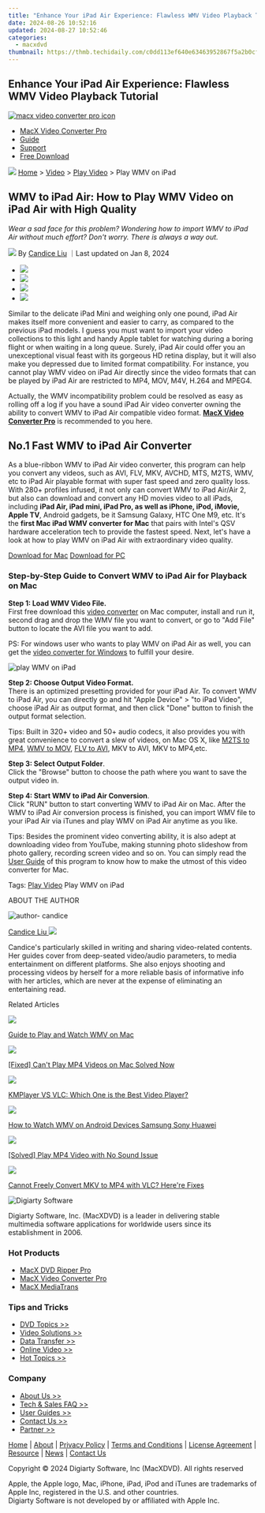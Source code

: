 ```yaml
---
title: "Enhance Your iPad Air Experience: Flawless WMV Video Playback Tutorial"
date: 2024-08-26 10:52:16
updated: 2024-08-27 10:52:46
categories:
  - macxdvd
thumbnail: https://thmb.techidaily.com/c0dd113ef640e63463952867f5a2b0cf9994895a1991ed34ff1bd697cbd976af.jpg
---
```


## Enhance Your iPad Air Experience: Flawless WMV Video Playback Tutorial

[![macx video converter pro icon](https://www.macxdvd.com/mac-dvd-video-converter-how-to/../image-style/new-seo/icon11.png)](https://tools.techidaily.com/macxdvd/products/)

* [MacX Video Converter Pro](https://tools.techidaily.com/macxdvd/products/)
* [Guide](https://tools.techidaily.com/macxdvd/products/)
* [Support](https://tools.techidaily.com/macxdvd/products/)
* [Free Download](https://tools.techidaily.com/macxdvd/products/)



![](https://www.macxdvd.com/mac-dvd-video-converter-how-to/../image-style/new-seo/icon7.png) [Home](https://tools.techidaily.com/macxdvd/products/) \> [Video](https://tools.techidaily.com/macxdvd/products/) \> [Play Video](https://tools.techidaily.com/macxdvd/products/) \> Play WMV on iPad

## WMV to iPad Air: How to Play WMV Video on iPad Air with High Quality 



_Wear a sad face for this problem? Wondering how to import WMV to iPad Air without much effort? Don't worry. There is always a way out._ 

![](https://www.macxdvd.com/mac-dvd-video-converter-how-to/../image-style/new-seo/icon6.png) By [Candice Liu](https://tools.techidaily.com/macxdvd/products/) ｜Last updated on Jan 8, 2024

* [![](https://www.macxdvd.com/mac-dvd-video-converter-how-to/../image-style/new-seo/share-fa.jpg)](https://www.facebook.com/sharer/sharer.php?u=https://www.macxdvd.com/mac-dvd-video-converter-how-to/play-wmv-on-ipad-air.htm)
* [![](https://www.macxdvd.com/mac-dvd-video-converter-how-to/../image-style/new-seo/share-tw.jpg)](https://twitter.com/intent/tweet?url=https://www.macxdvd.com/mac-dvd-video-converter-how-to/play-wmv-on-ipad-air.htm&text=)
* [![](https://www.macxdvd.com/mac-dvd-video-converter-how-to/../image-style/new-seo/share-email.jpg)](https://www.macxdvd.com/mac-dvd-video-converter-how-to/mailto:info@example.com?&subject=&body=https://www.macxdvd.com/mac-dvd-video-converter-how-to/play-wmv-on-ipad-air.htm)
* [![](https://www.macxdvd.com/mac-dvd-video-converter-how-to/../image-style/new-seo/share-in.jpg)](https://www.linkedin.com/shareArticle?mini=true&url=https://www.macxdvd.com/mac-dvd-video-converter-how-to/play-wmv-on-ipad-air.htm&title=&summary=&source=)

Similar to the delicate iPad Mini and weighing only one pound, iPad Air makes itself more convenient and easier to carry, as compared to the previous iPad models. I guess you must want to import your video collections to this light and handy Apple tablet for watching during a boring flight or when waiting in a long queue. Surely, iPad Air could offer you an unexceptional visual feast with its gorgeous HD retina display, but it will also make you depressed due to limited format compatibility. For instance, you cannot play WMV video on iPad Air directly since the video formats that can be played by iPad Air are restricted to MP4, MOV, M4V, H.264 and MPEG4\. 

Actually, the WMV incompatibility problem could be resolved as easy as rolling off a log if you have a sound iPad Air video converter owning the ability to convert WMV to iPad Air compatible video format. [**MacX Video Converter Pro**](https://tools.techidaily.com/macxdvd/products/) is recommended to you here. 

## No.1 Fast WMV to iPad Air Converter 

As a blue-ribbon WMV to iPad Air video converter, this program can help you convert any videos, such as AVI, FLV, MKV, AVCHD, MTS, M2TS, WMV, etc to iPad Air playable format with super fast speed and zero quality loss. With 280+ profiles infused, it not only can convert WMV to iPad Air/Air 2, but also can download and convert any HD movies video to all iPads, including **iPad Air, iPad mini, iPad Pro, as well as iPhone, iPod, iMovie, Apple TV**, Android gadgets, be it Samsung Galaxy, HTC One M9, etc. It's the **first Mac iPad WMV converter for Mac** that pairs with Intel's QSV hardware acceleration tech to provide the fastest speed. Next, let's have a look at how to play WMV on iPad Air with extraordinary video quality. 

[Download for Mac](https://tools.techidaily.com/macxdvd/products/) [Download for PC](https://tools.techidaily.com/macxdvd/products/) 

### Step-by-Step Guide to Convert WMV to iPad Air for Playback on Mac 

**Step 1: Load WMV Video File.**  
First free download this [video converter](https://tools.techidaily.com/macxdvd/products/) on Mac computer, install and run it, second drag and drop the WMV file you want to convert, or go to "Add File" button to locate the AVI file you want to add.

PS: For windows user who wants to play WMV on iPad Air as well, you can get the [video converter for Windows](https://tools.techidaily.com/macxdvd/products/) to fulfill your desire. 

![play WMV on iPad](https://www.macxdvd.com/mac-dvd-video-converter-how-to/article-image/mp4player7.png) 

**Step 2: Choose Output Video Format.**  
There is an optimized presetting provided for your iPad Air. To convert WMV to iPad Air, you can directly go and hit "Apple Device" > "to iPad Video", choose iPad Air as output format, and then click "Done" button to finish the output format selection. 

Tips: Built in 320+ video and 50+ audio codecs, it also provides you with great convenience to convert a slew of videos, on Mac OS X, like [M2TS to MP4](https://tools.techidaily.com/macxdvd/products/), [WMV to MOV](https://tools.techidaily.com/macxdvd/products/), [FLV to AVI](https://tools.techidaily.com/macxdvd/products/), MKV to AVI, MKV to MP4,etc. 

**Step 3: Select Output Folder**.  
 Click the "Browse" button to choose the path where you want to save the output video in. 

**Step 4: Start WMV to iPad Air Conversion**.  
 Click "RUN" button to start converting WMV to iPad Air on Mac. After the WMV to iPad Air conversion process is finished, you can import WMV file to your iPad Air via iTunes and play WMV on iPad Air anytime as you like. 

Tips: Besides the prominent video converting ability, it is also adept at downloading video from YouTube, making stunning photo slideshow from photo gallery, recording screen video and so on. You can simply read the [User Guide](https://tools.techidaily.com/macxdvd/products/) of this program to know how to make the utmost of this video converter for Mac.

Tags: [Play Video](https://tools.techidaily.com/macxdvd/products/) Play WMV on iPad

ABOUT THE AUTHOR

![author- candice](https://www.macxdvd.com/mac-dvd-video-converter-how-to/../image-style/new-seo/candice.png) 

[Candice Liu ![](https://www.macxdvd.com/mac-dvd-video-converter-how-to/../image-style/new-seo/share-in1.jpg)](https://www.linkedin.com/in/candice-liu-444483a3/) 

Candice's particularly skilled in writing and sharing video-related contents. Her guides cover from deep-seated video/audio parameters, to media entertainment on different platforms. She also enjoys shooting and processing videos by herself for a more reliable basis of informative info with her articles, which are never at the expense of eliminating an entertaining read.



Related Articles

![](https://www.macxdvd.com/mac-dvd-video-converter-how-to/../image-style/new-seo/pic7.jpg)

[Guide to Play and Watch WMV on Mac](https://tools.techidaily.com/macxdvd/products/) 

![](https://www.macxdvd.com/mac-dvd-video-converter-how-to/../image-style/new-seo/pic6.jpg)

[\[Fixed\] Can't Play MP4 Videos on Mac Solved Now](https://tools.techidaily.com/macxdvd/products/) 

![](https://www.macxdvd.com/mac-dvd-video-converter-how-to/../image-style/new-seo/pic5.jpg)

[KMPlayer VS VLC: Which One is the Best Video Player?](https://tools.techidaily.com/macxdvd/products/) 

![](https://www.macxdvd.com/mac-dvd-video-converter-how-to/../image-style/new-seo/pic4.jpg)

[How to Watch WMV on Android Devices Samsung Sony Huawei](https://tools.techidaily.com/macxdvd/products/) 

![](https://www.macxdvd.com/mac-dvd-video-converter-how-to/../image-style/new-seo/pic3.jpg)

[\[Solved\] Play MP4 Video with No Sound Issue](https://tools.techidaily.com/macxdvd/products/) 

![](https://www.macxdvd.com/mac-dvd-video-converter-how-to/../image-style/new-seo/pic2.jpg)

[Cannot Freely Convert MKV to MP4 with VLC? Here're Fixes](https://tools.techidaily.com/macxdvd/products/) 



![Digiarty Software](https://www.macxdvd.com/mac-dvd-video-converter-how-to/../icon/logo.png) 

Digiarty Software, Inc. (MacXDVD) is a leader in delivering stable multimedia software applications for worldwide users since its establishment in 2006.

### Hot Products

* [MacX DVD Ripper Pro](https://tools.techidaily.com/macxdvd/products/)
* [MacX Video Converter Pro](https://tools.techidaily.com/macxdvd/products/)
* [MacX MediaTrans](https://tools.techidaily.com/macxdvd/products/)

### Tips and Tricks

* [DVD Topics >>](https://tools.techidaily.com/macxdvd/products/)
* [Video Solutions >>](https://tools.techidaily.com/macxdvd/products/)
* [Data Transfer >>](https://tools.techidaily.com/macxdvd/products/)
* [Online Video >>](https://tools.techidaily.com/macxdvd/products/)
* [Hot Topics >>](https://tools.techidaily.com/macxdvd/products/)

### Company

* [About Us >>](https://tools.techidaily.com/macxdvd/products/)
* [Tech & Sales FAQ >>](https://tools.techidaily.com/macxdvd/products/)
* [User Guides >>](https://tools.techidaily.com/macxdvd/products/)
* [Contact Us >>](https://tools.techidaily.com/macxdvd/products/)
* [Partner >>](https://tools.techidaily.com/macxdvd/products/)



[Home](https://tools.techidaily.com/macxdvd/products/) | [About](https://tools.techidaily.com/macxdvd/products/) | [Privacy Policy](https://tools.techidaily.com/macxdvd/products/) | [Terms and Conditions](https://tools.techidaily.com/macxdvd/products/) | [License Agreement](https://tools.techidaily.com/macxdvd/products/) | [Resource](https://tools.techidaily.com/macxdvd/products/) | [News](https://tools.techidaily.com/macxdvd/products/) | [Contact Us](https://tools.techidaily.com/macxdvd/products/)

Copyright © 2024 Digiarty Software, Inc (MacXDVD). All rights reserved

Apple, the Apple logo, Mac, iPhone, iPad, iPod and iTunes are trademarks of Apple Inc, registered in the U.S. and other countries.  
Digiarty Software is not developed by or affiliated with Apple Inc.

<ins class="adsbygoogle"
     style="display:block"
     data-ad-format="autorelaxed"
     data-ad-client="ca-pub-7571918770474297"
     data-ad-slot="1223367746"></ins>



<ins class="adsbygoogle"
     style="display:block"
     data-ad-client="ca-pub-7571918770474297"
     data-ad-slot="8358498916"
     data-ad-format="auto"
     data-full-width-responsive="true"></ins>
